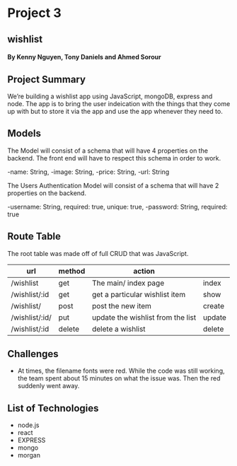 # Project 3
## wishlist

#### By Kenny Nguyen, Tony Daniels and Ahmed Sorour

## Project Summary

We’re building a wishlist app using JavaScript, mongoDB, express and node. The app is to 
bring the user indeication with the things that they come up with but to store it via the app  and 
use the app whenever they need to.

## Models

The Model will consist of a schema that will have 4 properties on the backend. The front end will have to respect this schema in order to work.

-name: String,
-image: String,
-price: String,
-url: String


The Users Authentication Model will consist of a schema that will have 2 properties on the backend.

-username: String, required: true, unique: true,
-password: String, required: true



## Route Table

The root table was made off of full CRUD that was JavaScript.

| url                 | method | action                                 |        |
|---------------------|--------|----------------------------------------|--------|
| /wishlist           | get    | The main/ index page                   | index  |
| /wishlist/:id       | get    | get a particular wishlist item         | show   |
| /wishlist/          | post   | post the new item                      | create |
| /wishlist/:id/      | put    | update the wishlist from the list      | update |
| /wishlist/:id       | delete | delete a wishlist                      | delete |


## Challenges


- At times, the filename fonts were red. While the code was still working, the team spent about 15 minutes on what the issue was. 
Then the red suddenly went away.

## List of Technologies

- node.js
- react
- EXPRESS
- mongo
- morgan
